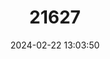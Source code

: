 ---
title: "21627"
category: "Tenualosa thibaudeaui"
draft: false
date: 2024-02-22 13:03:50
languages:
  English: ["Laotian shad", "Mekong herring"]
  Lao: ["Pa mak phang"]
  Thai: ["Pla mark phang"]
---
